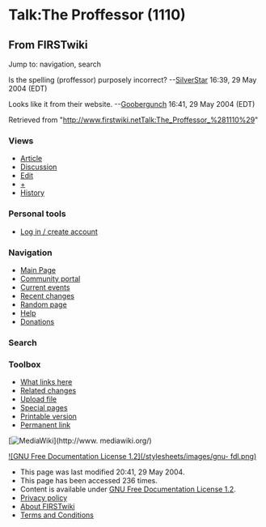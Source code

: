 # Talk:The Proffessor (1110)

## From FIRSTwiki

Jump to: navigation, search

Is the spelling (proffessor) purposely incorrect? --[SilverStar](User:SilverStar "User:SilverStar") 16:39, 29 May 2004 (EDT)

Looks like it from their website. --[Goobergunch](User:Goobergunch "User:Goobergunch") 16:41, 29 May 2004 (EDT)

Retrieved from "<http://www.firstwiki.netTalk:The_Proffessor_%281110%29>"

### Views

- [Article](The_Proffessor_%281110%29)
- [Discussion](Talk:The_Proffessor_%281110%29)
- [Edit](/index.php?title=Talk:The_Proffessor_%281110%29&action=edit)
- [+](/index.php?title=Talk:The_Proffessor_%281110%29&action=edit&section=new)
- [History](/index.php?title=Talk:The_Proffessor_%281110%29&action=history)

### Personal tools

- [Log in / create account](/index.php?title=Special:Userlogin&returnto=Talk:The_Proffessor_\(1110\))

[](Main_Page "Main Page")

### Navigation

- [Main Page](Main_Page)
- [Community portal](FIRSTwiki:Community_portal)
- [Current events](Current_events)
- [Recent changes](Special:Recentchanges)
- [Random page](Special:Random)
- [Help](Help:Contents)
- [Donations](FIRSTwiki:Site_support)

### Search

### Toolbox

- [What links here](Special:Whatlinkshere/Talk:The_Proffessor_%281110%29)
- [Related changes](Special:Recentchangeslinked/Talk:The_Proffessor_%281110%29)
- [Upload file](Special:Upload)
- [Special pages](Special:Specialpages)
- [Printable version](/index.php?title=Talk:The_Proffessor_%281110%29&printable=yes)
- [Permanent link](/index.php?title=Talk:The_Proffessor_%281110%29&oldid=37870)

[![MediaWiki](/skins/common/images/poweredby_mediawiki_88x31.png)](http://www.
mediawiki.org/)

[![GNU Free Documentation License 1.2](/stylesheets/images/gnu-
fdl.png)](http://www.gnu.org/copyleft/fdl.html)

- This page was last modified 20:41, 29 May 2004.
- This page has been accessed 236 times.
- Content is available under [GNU Free Documentation License 1.2](http://www.gnu.org/copyleft/fdl.html "http://www.gnu.org/copyleft/fdl.html").
- [Privacy policy](FIRSTwiki:Privacy_policy "FIRSTwiki:Privacy policy")
- [About FIRSTwiki](FIRSTwiki:About "FIRSTwiki:About")
- [Terms and Conditions](FIRSTwiki:Terms_and_conditions "FIRSTwiki:Terms and conditions")
